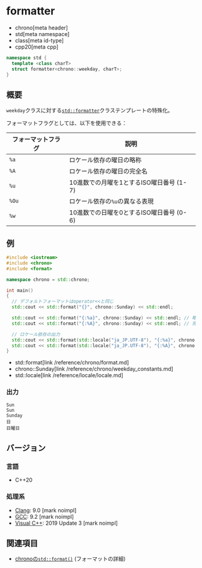 # formatter
* chrono[meta header]
* std[meta namespace]
* class[meta id-type]
* cpp20[meta cpp]

```cpp
namespace std {
  template <class charT>
  struct formatter<chrono::weekday, charT>;
}
```

## 概要
`weekday`クラスに対する[`std::formatter`](/reference/format/formatter.md)クラステンプレートの特殊化。

フォーマットフラグとしては、以下を使用できる：

| フォーマットフラグ | 説明 |
|--------------------|------|
| `%a` | ロケール依存の曜日の略称 |
| `%A` | ロケール依存の曜日の完全名 |
| `%u` | 10進数での月曜を1とするISO曜日番号 (1-7) |
| `%Ou` | ロケール依存の`%u`の異なる表現 |
| `%w` | 10進数での日曜を0とするISO曜日番号 (0-6) |


## 例
```cpp example
#include <iostream>
#include <chrono>
#include <format>

namespace chrono = std::chrono;

int main()
{
  // デフォルトフォーマットはoperator<<と同じ
  std::cout << std::format("{}", chrono::Sunday) << std::endl;

  std::cout << std::format("{:%a}", chrono::Sunday) << std::endl; // 略称
  std::cout << std::format("{:%A}", chrono::Sunday) << std::endl; // 完全名

  // ロケール依存の出力
  std::cout << std::format(std::locale("ja_JP.UTF-8"), "{:%a}", chrono::Sunday) << std::endl;
  std::cout << std::format(std::locale("ja_JP.UTF-8"), "{:%A}", chrono::Sunday) << std::endl;
}
```
* std::format[link /reference/chrono/format.md]
* chrono::Sunday[link /reference/chrono/weekday_constants.md]
* std::locale[link /reference/locale/locale.md]

### 出力
```
Sun
Sun
Sunday
日
日曜日
```

## バージョン
### 言語
- C++20

### 処理系
- [Clang](/implementation.md#clang): 9.0 [mark noimpl]
- [GCC](/implementation.md#gcc): 9.2 [mark noimpl]
- [Visual C++](/implementation.md#visual_cpp): 2019 Update 3 [mark noimpl]


## 関連項目
- [chronoの`std::format()`](/reference/chrono/format.md) (フォーマットの詳細)
